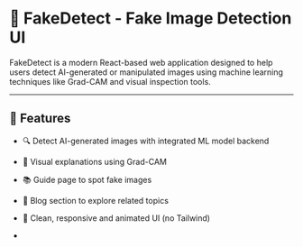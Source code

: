 # 🧠 FakeDetect - Fake Image Detection UI

FakeDetect is a modern React-based web application designed to help users detect AI-generated or manipulated images using machine learning techniques like Grad-CAM and visual inspection tools.


---

## 📸 Features

- 🔍 Detect AI-generated images with integrated ML model backend
- 🧠 Visual explanations using Grad-CAM
- 📚 Guide page to spot fake images
- 📝 Blog section to explore related topics
- 🎨 Clean, responsive and animated UI (no Tailwind)

-

